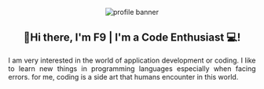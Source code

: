 
<p align="center">
      <img
        src="https://user-images.githubusercontent.com/65881558/148159098-ce04a6ef-93c7-4c5e-b1ce-3f2e88ac174f.png"
        alt="profile banner"
      />
 </p>
 
 <h2 align="center">👋Hi there, I'm F9 | I'm a Code Enthusiast 💻!</h3>
 
 <p align="justify">
   I am very interested in the world of application development or coding. I
   like to learn new things in programming languages ​​especially when facing
   errors. for me, coding is a side art that humans encounter in this world.
 </p>
 
 

<!---
fsembilan/fsembilan is a ✨ special ✨ repository because its `README.md` (this file) appears on your GitHub profile.
You can click the Preview link to take a look at your changes.
--->
